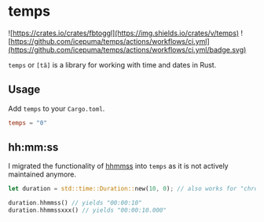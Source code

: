 # temps

![https://crates.io/crates/fbtoggl](https://img.shields.io/crates/v/temps)
![https://github.com/icepuma/temps/actions/workflows/ci.yml](https://github.com/icepuma/temps/actions/workflows/ci.yml/badge.svg)

`temps` or `[tã]` is a library for working with time and dates in Rust.

## Usage

Add `temps` to your `Cargo.toml`.

```toml
temps = "0"
```

## hh:mm:ss

I migrated the functionality of [hhmmss](https://github.com/TianyiShi2001/hhmmss) into `temps` as it is not actively maintained anymore.

```rust
let duration = std::time::Duration::new(10, 0); // also works for "chrono::Duration" and "time::Duration"

duration.hhmmss() // yields "00:00:10"
duration.hhmmssxxx() // yields "00:00:10.000"
```
